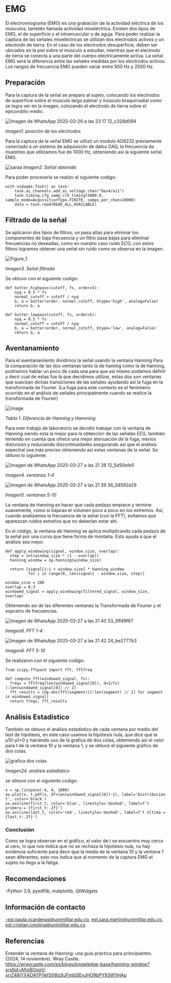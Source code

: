 # EMG
El electromiograma (EMG) es una grabación de la actividad eléctrica de los músculos, también llamada actividad mioeléctrica. Existen dos tipos de EMG, el de superficie y el intramuscular o de aguja. 
Para poder realizar la captura de las señales mioeléctricas se utilizan dos electrodos activos y un electrodo de tierra. En el caso de los electrodos desuperficie, deben ser ubicados en la piel sobre el músculo a estudiar, mientras que el electrodo de tierra se conecta a una parte del cuerpo eléctricamente activa. La señal EMG será la diferencia entre las señales medidas por los electrodos activos. 
Los rangos de frecuencia EMG pueden variar entre 500 Hz y 2500 Hz. 


## Preparación
Para la captura de la señal se preparo al sujeto, colocando los electrodos de superficie sobre el músculo largo palmar y músculo braquirradial como se logra ver en la imagen, colocando el electrodo de tierra sobre el epicondilio medio. 

![Imagen de WhatsApp 2025-03-26 a las 23 17 12_c328d094](https://github.com/user-attachments/assets/e993660d-20cb-40b9-b269-3993543d67d3)

*Imagen1. posición de los electrodos*


Para la captura de la señal EMG se utilizó un modulo AD8232 previamente conectado a un sistema de adquisición de datos DAQ, la frecuencia de muestreo que utilizamos fue de 1000 Hz, obteniendo así la siguiente señal EMG.

![saraa](https://github.com/user-attachments/assets/e5db7a64-e507-445b-89e9-930e71df5a64)
*Imagen2. Señal obtenida*

Para poder procesarla se realizo el siguiente codigo:
````
with nidaqmx.Task() as task:
    task.ai_channels.add_ai_voltage_chan("Dev4/ai1")
    task.timing.cfg_samp_clk_timing(5000.0, sample_mode=AcquisitionType.FINITE, samps_per_chan=10000)
    data = task.read(READ_ALL_AVAILABLE)
````

## Filtrado de la señal
Se aplicaron dos tipos de filtros, un pasa altas para eliminar los componentes de baja frecuencia y un filtro pasa bajas para elimiinar frecuencias no deseadas, como en nuestro caso ruido ECG; con estos filtros logramos obtener una señal sin ruido como se observa en la imagen. 

![Figure_1](https://github.com/user-attachments/assets/351e1289-3d17-4f86-87eb-072f8036f45d)


*Imagen3. Señal filtrada*

Se obtuvo con el siguiente codigo:
```
def butter_highpass(cutoff, fs, order=5):
    nyq = 0.5 * fs
    normal_cutoff = cutoff / nyq
    b, a = butter(order, normal_cutoff, btype='high', analog=False)
    return b, a

def butter_lowpass(cutoff, fs, order=5):
    nyq = 0.5 * fs
    normal_cutoff = cutoff / nyq
    b, a = butter(order, normal_cutoff, btype='low', analog=False)
    return b, a
  ```  

## Aventanamiento 
Para el aventanamiento dividimos la señal usando la ventana Hanning 
Para la comparación de las dos ventanas tanto la de haming como la de hanning, podríamos hablar un poco de cada una para que así mismo podamos definir y decir cual de estas fue la que decidimos utilizar, estas dos son ventanas que suavizan dichas transiciones  	de las señales ayudando así la fuga en la transformada de Fourier. (La fuga para este contexto es el fenómeno ocurrido en el análisis de señales principalmente cuando se realice la transformada de Fourier) 

![image](https://github.com/user-attachments/assets/90528910-0a0b-4e5a-a8e7-574efa362b9f)

*Tabla 1. Diferencia de Hanning y Hamming*

Para este trabajo de laboratorio se decidió trabajar con la ventana de Hanning siendo esta la mejor para la obtención de las señales EEG, también teniendo en cuenta que ofrece una mejor atenuación de la fuga, menos distorsión y reduciendo discontinuidades asegurando así que el análisis espectral sea más preciso obteniendo así estas ventanas de la señal. 
Se obtuvo lo siguiente:

![Imagen de WhatsApp 2025-03-27 a las 21 38 12_5d50efe5](https://github.com/user-attachments/assets/6f34ecea-9ef7-43de-ab3f-e09b7975d086)

*Imagen4. ventanas 1-4*

![Imagen de WhatsApp 2025-03-27 a las 21 39 36_34592a29](https://github.com/user-attachments/assets/10b3d413-5f79-4ec3-8337-22f45ca9c90a)

*Imagen5. ventanas 5-10*

La ventana de Hanning es hacer que cada pedazo empiece y termine suavemente, como si bajaras el volumen poco a poco en los extremos. Así, cuando analizamos la frecuencia de la señal (con la FFT), evitamos que aparezcan ruidos extraños que no deberían estar ahí.

En el código, la ventana de Hanning se aplica multiplicando cada pedazo de la señal por una curva que tiene forma de montaña. Esto ayuda a que el análisis sea mejor.
  ```  
def apply_windowing(signal, window_size, overlap):
    step = int(window_size * (1 - overlap))  
    hanning_window = np.hanning(window_size)  

    return [signal[i:i + window_size] * hanning_window
            for i in range(0, len(signal) - window_size, step)]

window_size = 200  
overlap = 0.3  
windowed_signal = apply_windowing(filtered_signal, window_size, overlap)

  ```  

Obteniendo así de las diferentes ventanas la Transformada de Fourier y el espcetro de frecuencias.

![Imagen de WhatsApp 2025-03-27 a las 21 40 53_3ff49f67](https://github.com/user-attachments/assets/5b7cf6c5-0717-405f-89ed-c8cad7c571af)

*Imagen6. FFT 1-4*

![Imagen de WhatsApp 2025-03-27 a las 21 42 24_be2777b3](https://github.com/user-attachments/assets/10716603-1df6-4cc5-a98e-be44310d1b3a)

*Imagen6. FFT 5-10*

Se realizaron con el siguiente codigo:
  ```  
from scipy.fftpack import fft, fftfreq

def compute_fft(windowed_signal, fs):
    freqs = fftfreq(len(windowed_signal[0]), d=1/fs)[:len(windowed_signal[0]) // 2]
    fft_results = [np.abs(fft(segment))[:len(segment) // 2] for segment in windowed_signal]
    return freqs, fft_results
  ```  

## Análisis Estadístico 
También se obtuvo el análisis estadístico de cada ventana por medio del test de hipótesis, en este caso usamos la hipótesis nula, que dice que la µ10-µ1=0  y haciendo uso de la grafica de dos colas, obteniendo así el valor para t de la ventana 10 y la ventana 1, y se obtuvó el siguiente gráfico de dos colas. 

![grafica dos colas](https://github.com/user-attachments/assets/e7f78ccb-209f-4135-bf1e-01b709df4e9f)

*Imagen24. analisis estadístico*

se obtuvo con el siguiente codigo:
```
x = np.linspace(-4, 4, 1000)
ax.plot(x, t.pdf(x, df=len(windowed_signal[0])-1), label='Distribución t', color='black')
ax.axvline(first_t, color='blue', linestyle='dashed', label=f't primera = {first_t:.2f}')
ax.axvline(last_t, color='red', linestyle='dashed', label=f't última = {last_t:.2f}')
```

### Conclusión
Como se logra observar en el gráfico, el valor de t se encuentra muy cerca al cero, lo que nos indica que no se rechaza la hipótesis nula, no hay evidencia suficiente para decir que la media de la ventana 10 y la ventana 1 sean diferentes, esto nos indica que al momento de la captura EMG el sujeto no llego a la fatiga. 
## Recomendaciones
-Python 3.9, pyedflib, matplotlib, QtWidgets

## Información de contacto
-est.paula.vcardenas@unimilitar.edu.co, est.sara.martin@unimilitar.edu.co, est.cristian.cmolina@unimilitar.edu.co

## Referencias
Entender la ventana de Hanning: una guía práctica para principiantes. (2024, 14 noviembre). Wray Castle. https://wraycastle.com/es/blogs/knowledge-base/hanning-window?srsltid=AfmBOoqV-xrrZ48jYXADAYPj1efS08lz9JFmbSlEyJHO9bPY93W1iHAp











